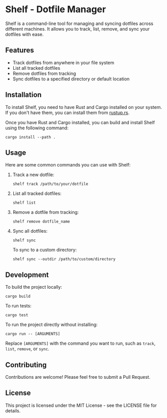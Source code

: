 # Shelf - Dotfile Manager

Shelf is a command-line tool for managing and syncing dotfiles across different machines. It allows you to track, list, remove, and sync your dotfiles with ease.

## Features

- Track dotfiles from anywhere in your file system
- List all tracked dotfiles
- Remove dotfiles from tracking
- Sync dotfiles to a specified directory or default location

## Installation

To install Shelf, you need to have Rust and Cargo installed on your system. If you don't have them, you can install them from [rustup.rs](https://rustup.rs/).

Once you have Rust and Cargo installed, you can build and install Shelf using the following command:

```
cargo install --path .
```

## Usage

Here are some common commands you can use with Shelf:

1. Track a new dotfile:
   ```
   shelf track /path/to/your/dotfile
   ```

2. List all tracked dotfiles:
   ```
   shelf list
   ```

3. Remove a dotfile from tracking:
   ```
   shelf remove dotfile_name
   ```

4. Sync all dotfiles:
   ```
   shelf sync
   ```

   To sync to a custom directory:
   ```
   shelf sync --outdir /path/to/custom/directory
   ```

## Development

To build the project locally:

```
cargo build
```

To run tests:

```
cargo test
```

To run the project directly without installing:

```
cargo run -- [ARGUMENTS]
```

Replace `[ARGUMENTS]` with the command you want to run, such as `track`, `list`, `remove`, or `sync`.

## Contributing

Contributions are welcome! Please feel free to submit a Pull Request.

## License

This project is licensed under the MIT License - see the LICENSE file for details.
